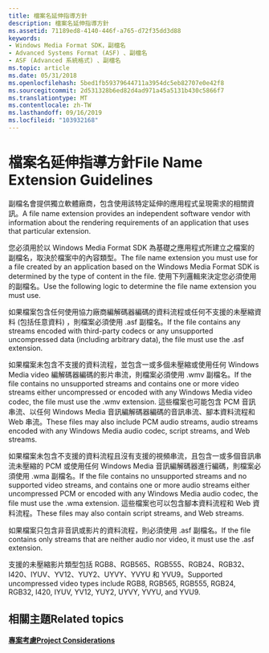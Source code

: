 ```yaml
---
title: 檔案名延伸指導方針
description: 檔案名延伸指導方針
ms.assetid: 71189ed8-4140-446f-a765-d72f35dd3d88
keywords:
- Windows Media Format SDK，副檔名
- Advanced Systems Format (ASF) 、副檔名
- ASF (Advanced 系統格式) 、副檔名
ms.topic: article
ms.date: 05/31/2018
ms.openlocfilehash: 5bed1fb59379644711a3954dc5eb82707e0e42f8
ms.sourcegitcommit: 2d531328b6ed82d4ad971a45a5131b430c5866f7
ms.translationtype: MT
ms.contentlocale: zh-TW
ms.lasthandoff: 09/16/2019
ms.locfileid: "103932168"
---
```

# <a name="file-name-extension-guidelines"></a><span data-ttu-id="55452-106">檔案名延伸指導方針</span><span class="sxs-lookup"><span data-stu-id="55452-106">File Name Extension Guidelines</span></span>

<span data-ttu-id="55452-107">副檔名會提供獨立軟體廠商，包含使用該特定延伸的應用程式呈現需求的相關資訊。</span><span class="sxs-lookup"><span data-stu-id="55452-107">A file name extension provides an independent software vendor with information about the rendering requirements of an application that uses that particular extension.</span></span>

<span data-ttu-id="55452-108">您必須用於以 Windows Media Format SDK 為基礎之應用程式所建立之檔案的副檔名，取決於檔案中的內容類型。</span><span class="sxs-lookup"><span data-stu-id="55452-108">The file name extension you must use for a file created by an application based on the Windows Media Format SDK is determined by the type of content in the file.</span></span> <span data-ttu-id="55452-109">使用下列邏輯來決定您必須使用的副檔名。</span><span class="sxs-lookup"><span data-stu-id="55452-109">Use the following logic to determine the file name extension you must use.</span></span>

<span data-ttu-id="55452-110">如果檔案包含任何使用協力廠商編解碼器編碼的資料流程或任何不支援的未壓縮資料 (包括任意資料) ，則檔案必須使用 .asf 副檔名。</span><span class="sxs-lookup"><span data-stu-id="55452-110">If the file contains any streams encoded with third-party codecs or any unsupported uncompressed data (including arbitrary data), the file must use the .asf extension.</span></span>

<span data-ttu-id="55452-111">如果檔案未包含不支援的資料流程，並包含一或多個未壓縮或使用任何 Windows Media video 編解碼器編碼的影片串流，則檔案必須使用 .wmv 副檔名。</span><span class="sxs-lookup"><span data-stu-id="55452-111">If the file contains no unsupported streams and contains one or more video streams either uncompressed or encoded with any Windows Media video codec, the file must use the .wmv extension.</span></span> <span data-ttu-id="55452-112">這些檔案也可能包含 PCM 音訊串流、以任何 Windows Media 音訊編解碼器編碼的音訊串流、腳本資料流程和 Web 串流。</span><span class="sxs-lookup"><span data-stu-id="55452-112">These files may also include PCM audio streams, audio streams encoded with any Windows Media audio codec, script streams, and Web streams.</span></span>

<span data-ttu-id="55452-113">如果檔案未包含不支援的資料流程且沒有支援的視頻串流，且包含一或多個音訊串流未壓縮的 PCM 或使用任何 Windows Media 音訊編解碼器進行編碼，則檔案必須使用 .wma 副檔名。</span><span class="sxs-lookup"><span data-stu-id="55452-113">If the file contains no unsupported streams and no supported video streams, and contains one or more audio streams either uncompressed PCM or encoded with any Windows Media audio codec, the file must use the .wma extension.</span></span> <span data-ttu-id="55452-114">這些檔案也可以包含腳本資料流程和 Web 資料流程。</span><span class="sxs-lookup"><span data-stu-id="55452-114">These files may also contain script streams, and Web streams.</span></span>

<span data-ttu-id="55452-115">如果檔案只包含非音訊或影片的資料流程，則必須使用 .asf 副檔名。</span><span class="sxs-lookup"><span data-stu-id="55452-115">If the file contains only streams that are neither audio nor video, it must use the .asf extension.</span></span>

<span data-ttu-id="55452-116">支援的未壓縮影片類型包括 RGB8、RGB565、RGB555、RGB24、RGB32、I420、IYUV、YV12、YUY2、UYVY、YVYU 和 YVU9。</span><span class="sxs-lookup"><span data-stu-id="55452-116">Supported uncompressed video types include RGB8, RGB565, RGB555, RGB24, RGB32, I420, IYUV, YV12, YUY2, UYVY, YVYU, and YVU9.</span></span>

## <a name="related-topics"></a><span data-ttu-id="55452-117">相關主題</span><span class="sxs-lookup"><span data-stu-id="55452-117">Related topics</span></span>

<dl> <dt>

[<span data-ttu-id="55452-118">**專案考慮**</span><span class="sxs-lookup"><span data-stu-id="55452-118">**Project Considerations**</span></span>](project-considerations.md)
</dt> </dl>

 

 




